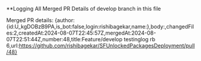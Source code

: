 **Logging All Merged PR Details of develop branch in this file

Merged PR details: {author:{id:U_kgDOBzB9PA,is_bot:false,login:rishibagekar,name:},body:,changedFiles:2,createdAt:2024-08-07T22:45:57Z,mergedAt:2024-08-07T22:51:44Z,number:48,title:Feature/develop testinglog rb 6,url:https://github.com/rishibagekar/SFUnlockedPackagesDeployment/pull/48}
